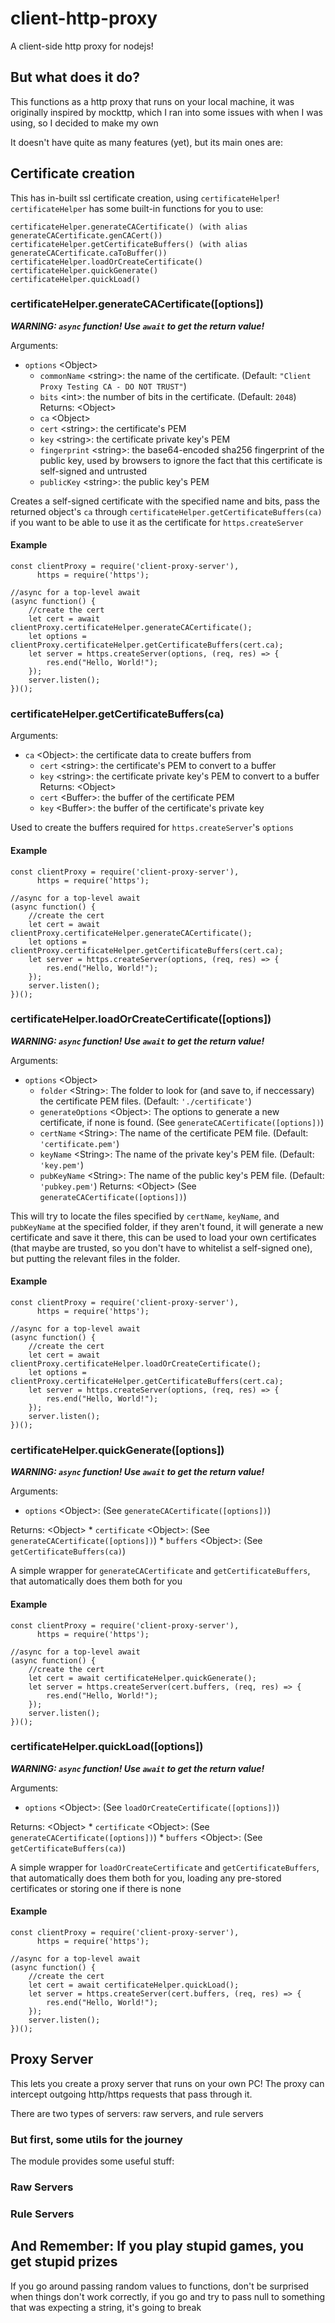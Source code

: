 # client-http-proxy
A client-side http proxy for nodejs!
## But what does it do?
This functions as a http proxy that runs on your local machine, it was originally inspired by mockttp, which I ran into some issues with when I was using, so I decided to make my own

It doesn't have quite as many features (yet), but its main ones are:

## Certificate creation
This has in-built ssl certificate creation, using `certificateHelper`!
`certificateHelper` has some built-in functions for you to use:
```
certificateHelper.generateCACertificate() (with alias generateCACertificate.genCACert())
certificateHelper.getCertificateBuffers() (with alias generateCACertificate.caToBuffer())
certificateHelper.loadOrCreateCertificate()
certificateHelper.quickGenerate()
certificateHelper.quickLoad()
```
### certificateHelper.generateCACertificate([options])

***WARNING: `async` function! Use `await` to get the return value!***

Arguments:
* `options` \<Object\>  
    * `commonName` \<string\>: the name of the certificate. (Default: `"Client Proxy Testing CA - DO NOT TRUST"`)
    * `bits` \<int\>: the number of bits in the certificate. (Default: `2048`)  
Returns: \<Object\>  
    * `ca` \<Object\>
    * `cert` \<string\>: the certificate's PEM
    * `key` \<string\>: the certificate private key's PEM
    * `fingerprint` \<string\>: the base64-encoded sha256 fingerprint of the public key, used by browsers to ignore the fact that this certificate is self-signed and untrusted
    * `publicKey` \<string\>: the public key's PEM

Creates a self-signed certificate with the specified name and bits, pass the returned object's `ca` through `certificateHelper.getCertificateBuffers(ca)` if you want to be able to use it as the certificate for `https.createServer`

#### Example
```
const clientProxy = require('client-proxy-server'),
      https = require('https');

//async for a top-level await
(async function() {
    //create the cert
    let cert = await clientProxy.certificateHelper.generateCACertificate();
    let options = clientProxy.certificateHelper.getCertificateBuffers(cert.ca);
    let server = https.createServer(options, (req, res) => {
        res.end("Hello, World!");
    });
    server.listen();
})();
```

### certificateHelper.getCertificateBuffers(ca)

Arguments:
* `ca` \<Object\>: the certificate data to create buffers from
    * `cert` \<string\>: the certificate's PEM to convert to a buffer
    * `key` \<string\>: the certificate private key's PEM to convert to a buffer
Returns: \<Object\>
    * `cert` \<Buffer\>: the buffer of the certificate PEM
    * `key` \<Buffer\>: the buffer of the certificate's private key

Used to create the buffers required for `https.createServer`'s `options`

#### Example
```
const clientProxy = require('client-proxy-server'),
      https = require('https');

//async for a top-level await
(async function() {
    //create the cert
    let cert = await clientProxy.certificateHelper.generateCACertificate();
    let options = clientProxy.certificateHelper.getCertificateBuffers(cert.ca);
    let server = https.createServer(options, (req, res) => {
        res.end("Hello, World!");
    });
    server.listen();
})();
```

### certificateHelper.loadOrCreateCertificate([options])

***WARNING: `async` function! Use `await` to get the return value!***

Arguments:
* `options` \<Object\>
    * `folder` \<String\>: The folder to look for (and save to, if neccessary) the certificate PEM files. (Default: `'./certificate'`)
    * `generateOptions` \<Object\>: The options to generate a new certificate, if none is found. (See `generateCACertificate([options])`)
    * `certName` \<String\>: The name of the certificate PEM file. (Default: `'certificate.pem'`)
    * `keyName` \<String\>: The name of the private key's PEM file. (Default: `'key.pem'`)
    * `pubKeyName` \<String\>: The name of the public key's PEM file. (Default: `'pubkey.pem'`)
Returns: \<Object\> (See `generateCACertificate([options])`)

This will try to locate the files specified by `certName`, `keyName`, and `pubKeyName` at the specified folder, if they aren't found, it will generate a new certificate and save it there, this can be used to load your own certificates (that maybe are trusted, so you don't have to whitelist a self-signed one), but putting the relevant files in the folder.


#### Example
```
const clientProxy = require('client-proxy-server'),
      https = require('https');

//async for a top-level await
(async function() {
    //create the cert
    let cert = await clientProxy.certificateHelper.loadOrCreateCertificate();
    let options = clientProxy.certificateHelper.getCertificateBuffers(cert.ca);
    let server = https.createServer(options, (req, res) => {
        res.end("Hello, World!");
    });
    server.listen();
})();
```

### certificateHelper.quickGenerate([options])

***WARNING: `async` function! Use `await` to get the return value!***

Arguments:
* `options` \<Object\>: (See `generateCACertificate([options])`)

Returns: \<Object\>
    * `certificate` \<Object\>: (See `generateCACertificate([options])`)
    * `buffers` \<Object\>: (See `getCertificateBuffers(ca)`)

A simple wrapper for `generateCACertificate` and `getCertificateBuffers`, that automatically does them both for you

#### Example
```
const clientProxy = require('client-proxy-server'),
      https = require('https');

//async for a top-level await
(async function() {
    //create the cert
    let cert = await certificateHelper.quickGenerate();
    let server = https.createServer(cert.buffers, (req, res) => {
        res.end("Hello, World!");
    });
    server.listen();
})();
```

### certificateHelper.quickLoad([options])

***WARNING: `async` function! Use `await` to get the return value!***

Arguments:
* `options` \<Object\>: (See `loadOrCreateCertificate([options])`)

Returns: \<Object\>
    * `certificate` \<Object\>: (See `generateCACertificate([options])`)
    * `buffers` \<Object\>: (See `getCertificateBuffers(ca)`)

A simple wrapper for `loadOrCreateCertificate` and `getCertificateBuffers`, that automatically does them both for you, loading any pre-stored certificates or storing one if there is none


#### Example
```
const clientProxy = require('client-proxy-server'),
      https = require('https');

//async for a top-level await
(async function() {
    //create the cert
    let cert = await certificateHelper.quickLoad();
    let server = https.createServer(cert.buffers, (req, res) => {
        res.end("Hello, World!");
    });
    server.listen();
})();
```

## Proxy Server

This lets you create a proxy server that runs on your own PC! The proxy can intercept outgoing http/https requests that pass through it.

There are two types of servers: raw servers, and rule servers

### But first, some utils for the journey

The module provides some useful stuff:



### Raw Servers

### Rule Servers

## And Remember: If you play stupid games, you get stupid prizes
If you go around passing random values to functions, don't be surprised when things don't work correctly, if you go and try to pass null to something that was expecting a string, it's going to break